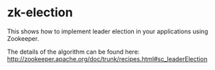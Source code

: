 zk-election
===========

This shows how to implement leader election in your applications using Zookeeper. 

The details of the algorithm can be found here: http://zookeeper.apache.org/doc/trunk/recipes.html#sc_leaderElection
